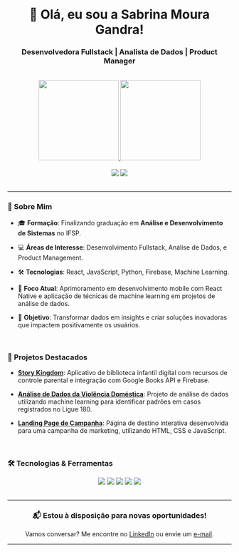 <div align="center">
  <h1>👋 Olá, eu sou a Sabrina Moura Gandra!</h1>
  <h3>Desenvolvedora Fullstack | Analista de Dados | Product Manager</h3>
</div>

<br/>

<div align="center">
  <a href="https://github.com/Brinamg">
    <img height="180em" src="https://github-readme-stats.vercel.app/api?username=Brinamg&show_icons=true&theme=react&include_all_commits=true&count_private=true"/>
    <img height="180em" src="https://github-readme-stats.vercel.app/api/top-langs/?username=Brinamg&layout=compact&langs_count=7&theme=react"/>
  </a>
</div>  

<br/>

<div align="center">
  <a href="https://www.linkedin.com/in/sabrinamouragandra/" target="_blank"><img src="https://img.shields.io/badge/-LinkedIn-%230077B5?style=for-the-badge&logo=linkedin&logoColor=white" target="_blank"></a> 
  <a href = "mailto:smouragandra@gmail.com"><img src="https://img.shields.io/badge/-Gmail-%23333?style=for-the-badge&logo=gmail&logoColor=white" target="_blank"></a>
</div>

<br/>

---

### 🚀 Sobre Mim

- 🎓 **Formação**: Finalizando graduação em **Análise e Desenvolvimento de Sistemas** no IFSP.

- 💻 **Áreas de Interesse**: Desenvolvimento Fullstack, Análise de Dados, e Product Management.

- 🛠 **Tecnologias**: React, JavaScript, Python, Firebase, Machine Learning.

- 🌱 **Foco Atual**: Aprimoramento em desenvolvimento mobile com React Native e aplicação de técnicas de machine learning em projetos de análise de dados.

- 🎯 **Objetivo**: Transformar dados em insights e criar soluções inovadoras que impactem positivamente os usuários.

<br/>

### 💼 Projetos Destacados

- **[Story Kingdom](https://github.com/Brinamg/Story-Kingdom)**: Aplicativo de biblioteca infantil digital com recursos de controle parental e integração com Google Books API e Firebase.
  
- **[Análise de Dados da Violência Doméstica](https://github.com/Brinamg/Ligue180-AnaliseDeDados)**: Projeto de análise de dados utilizando machine learning para identificar padrões em casos registrados no Ligue 180.
  
- **[Landing Page de Campanha](https://github.com/Brinamg/Campaign-LandingPage)**: Página de destino interativa desenvolvida para uma campanha de marketing, utilizando HTML, CSS e JavaScript.

<br/>

### 🛠 Tecnologias & Ferramentas

<div align="center">
  <img src="https://img.shields.io/badge/-React-61DAFB?style=for-the-badge&logo=react&logoColor=black" />
  <img src="https://img.shields.io/badge/-JavaScript-F7DF1E?style=for-the-badge&logo=javascript&logoColor=black" />
  <img src="https://img.shields.io/badge/-Firebase-FFCA28?style=for-the-badge&logo=firebase&logoColor=black" />
  <img src="https://img.shields.io/badge/-Python-3776AB?style=for-the-badge&logo=python&logoColor=white" />
  <img src="https://img.shields.io/badge/-Machine%20Learning-10217D?style=for-the-badge&logo=scikit-learn&logoColor=white" />
</div>

<br/>

---

<div align="center">
  <h3>📬 Estou à disposição para novas oportunidades!</h3>
  <p>Vamos conversar? Me encontre no <a href="https://www.linkedin.com/in/sabrinamouragandra/" target="_blank">LinkedIn</a> ou envie um <a href="mailto:smouragandra@gmail.com">e-mail</a>.</p>
</div>

---
